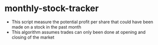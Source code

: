 # monthly-stock-tracker

- This script measure the potential profit per share that could have been made on a stock in the past month
- This algorithm assumes trades can only been done at opening and closing of the market
